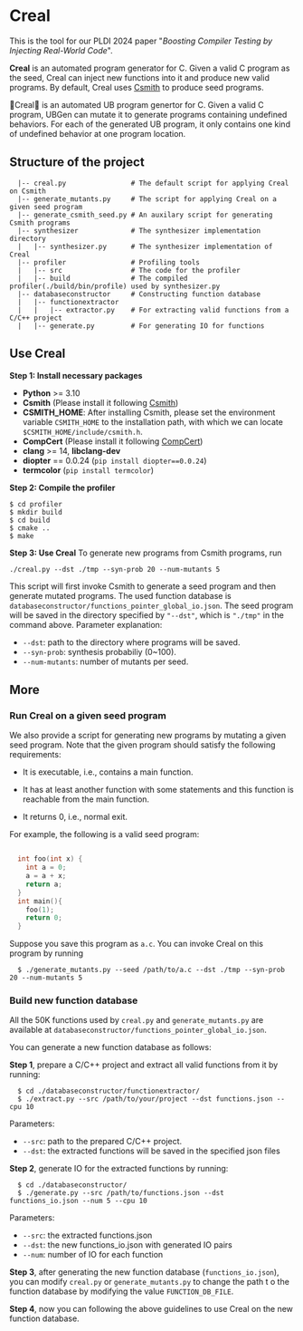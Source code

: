 # Creal

This is the tool for our PLDI 2024 paper "*Boosting Compiler Testing by Injecting Real-World Code*".

**Creal** is an automated program generator for C. Given a valid C program as the seed, Creal can inject new functions into it and produce new valid programs. By default, Creal uses [Csmith](https://github.com/csmith-project/csmith) to produce seed programs.

🌟Creal🌟 is an automated UB program genertor for C. Given a valid C program, UBGen can mutate it to generate programs containing undefined behaviors. For each of the generated UB program, it only contains one kind of undefined behavior at one program location.

## Structure of the project

```
  |-- creal.py                # The default script for applying Creal on Csmith
  |-- generate_mutants.py     # The script for applying Creal on a given seed program
  |-- generate_csmith_seed.py # An auxilary script for generating Csmith programs
  |-- synthesizer             # The synthesizer implementation directory
  |   |-- synthesizer.py      # The synthesizer implementation of Creal
  |-- profiler                # Profiling tools
  |   |-- src                 # The code for the profiler
  |   |-- build               # The compiled profiler(./build/bin/profile) used by synthesizer.py
  |-- databaseconstructor     # Constructing function database
  |   |-- functionextractor
  |   |   |-- extractor.py    # For extracting valid functions from a C/C++ project
  |   |-- generate.py         # For generating IO for functions
```


## Use Creal

**Step 1: Install necessary packages**
- **Python** >= 3.10
- **Csmith** (Please install it following [Csmith](https://github.com/csmith-project/csmith))
- **CSMITH_HOME**: After installing Csmith, please set the environment variable `CSMITH_HOME` to the installation path, with which we can locate `$CSMITH_HOME/include/csmith.h`.
- **CompCert** (Please install it following [CompCert](https://compcert.org/man/manual002.html#install))
- **clang** >= 14, **libclang-dev**
- **diopter** == 0.0.24 (`pip install diopter==0.0.24`)
- **termcolor** (`pip install termcolor`)

**Step 2: Compile the profiler**
```shell
$ cd profiler
$ mkdir build
$ cd build
$ cmake ..
$ make
```

**Step 3: Use Creal**
To generate new programs from Csmith programs, run
```shell
./creal.py --dst ./tmp --syn-prob 20 --num-mutants 5
```
This script will first invoke Csmith to generate a seed program and then generate mutated programs.
The used function database is `databaseconstructor/functions_pointer_global_io.json`.
The seed program will be saved in the directory specified by ``"--dst"``, which is ``"./tmp"`` in the command above.
Parameter explanation:
- `--dst`: path to the directory where programs will be saved.
- `--syn-prob`: synthesis probabiliy (0~100).
- `--num-mutants`: number of mutants per seed.


## More

### Run Creal on a given seed program
We also provide a script for generating new programs by mutating a given seed program.
Note that the given program should satisfy the following requirements:

- It is executable, i.e., contains a main function.

- It has at least another function with some statements and this function is reachable from the main function.

- It returns 0, i.e., normal exit.

For example, the following is a valid seed program:

```C

  int foo(int x) {
    int a = 0;
    a = a + x;
    return a;
  }
  int main(){
    foo(1);
    return 0;
  }
```
Suppose you save this program as `a.c`.
You can invoke Creal on this program by running

```shell
  $ ./generate_mutants.py --seed /path/to/a.c --dst ./tmp --syn-prob 20 --num-mutants 5
```

### Build new function database

All the 50K functions used by ``creal.py`` and ``generate_mutants.py`` are available at ``databaseconstructor/functions_pointer_global_io.json``.

You can generate a new function database as follows:

**Step 1**, prepare a C/C++ project and extract all valid functions from it by running:

```shell
  $ cd ./databaseconstructor/functionextractor/
  $ ./extract.py --src /path/to/your/project --dst functions.json --cpu 10
```
Parameters:
- ``--src``: path to the prepared C/C++ project.
- ``--dst``: the extracted functions will be saved in the specified json files

**Step 2**, generate IO for the extracted functions by running:

```shell
  $ cd ./databaseconstructor/
  $ ./generate.py --src /path/to/functions.json --dst functions_io.json --num 5 --cpu 10
```
Parameters:
- ``--src``: the extracted functions.json
- ``--dst``: the new functions_io.json with generated IO pairs
- ``--num``: number of IO for each function

**Step 3**, after generating the new function database (``functions_io.json``), you can modify ``creal.py`` or ``generate_mutants.py`` to change the path t
o the function database by modifying the value ``FUNCTION_DB_FILE``.

**Step 4**, now you can following the above guidelines to use Creal on the new function database.
